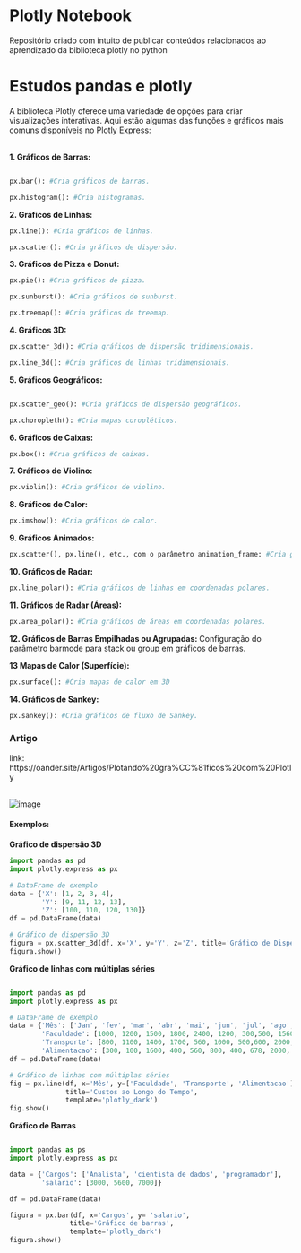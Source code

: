 # Plotly Notebook
Repositório criado com intuito de publicar  conteúdos relacionados ao aprendizado da biblioteca plotly no python 

<h1> Estudos pandas e plotly </h1>
A biblioteca Plotly oferece uma variedade de opções para criar visualizações interativas. Aqui estão algumas das funções e gráficos mais comuns disponíveis no Plotly Express:
<br>
<br>

<strong> 1. Gráficos de Barras: </strong>

```python

px.bar(): #Cria gráficos de barras.

```
```python 
px.histogram(): #Cria histogramas.
````
<strong> 2. Gráficos de Linhas:</strong>

```python 
px.line(): #Cria gráficos de linhas.

````

```python
px.scatter(): #Cria gráficos de dispersão.

````

<strong> 3. Gráficos de Pizza e Donut: </strong>

```python
px.pie(): #Cria gráficos de pizza.

px.sunburst(): #Cria gráficos de sunburst.

px.treemap(): #Cria gráficos de treemap.
```

<strong> 4. Gráficos 3D:</strong>

```python
px.scatter_3d(): #Cria gráficos de dispersão tridimensionais.

px.line_3d(): #Cria gráficos de linhas tridimensionais.
```

<strong> 5. Gráficos Geográficos: </strong>

```python

px.scatter_geo(): #Cria gráficos de dispersão geográficos.

px.choropleth(): #Cria mapas coropléticos.
```

<strong>6. Gráficos de Caixas:</strong>

```python
px.box(): #Cria gráficos de caixas.
```

<strong> 7. Gráficos de Violino:</strong>
```python
px.violin(): #Cria gráficos de violino.
```

<strong> 8. Gráficos de Calor:</strong>

```python
px.imshow(): #Cria gráficos de calor.
```

<strong> 9. Gráficos Animados:</strong>

```python
px.scatter(), px.line(), etc., com o parâmetro animation_frame: #Cria gráficos animados ao longo de uma dimensão.
```

<strong> 10. Gráficos de Radar:</strong>

```python
px.line_polar(): #Cria gráficos de linhas em coordenadas polares.
```

<strong> 11. Gráficos de Radar (Áreas):</strong>

```python
px.area_polar(): #Cria gráficos de áreas em coordenadas polares.
```


<strong> 12. Gráficos de Barras Empilhadas ou Agrupadas: </strong>
Configuração do parâmetro barmode para stack ou group em gráficos de barras.

<strong> 13 Mapas de Calor (Superfície):</strong>

```python 
px.surface(): #Cria mapas de calor em 3D
```
<strong> 14. Gráficos de Sankey:</strong> 

```python
px.sankey(): #Cria gráficos de fluxo de Sankey.
```
<h3>Artigo </h3>
link: https://oander.site/Artigos/Plotando%20gra%CC%81ficos%20com%20Plotly
<br><br>

![image](https://github.com/oanderoficial/plotly_notebook/assets/32654298/eb019215-d525-411a-8424-8d5b6fc1c9b0)

<h4> Exemplos: </h4>

<strong> Gráfico de dispersão 3D </strong>

```python
import pandas as pd
import plotly.express as px

# DataFrame de exemplo
data = {'X': [1, 2, 3, 4],
        'Y': [9, 11, 12, 13],
        'Z': [100, 110, 120, 130]}
df = pd.DataFrame(data)

# Gráfico de dispersão 3D
figura = px.scatter_3d(df, x='X', y='Y', z='Z', title='Gráfico de Dispersão 3D', template='plotly_dark')
figura.show()

```

<strong> Gráfico de linhas com múltiplas séries </strong>

```python

import pandas as pd
import plotly.express as px

# DataFrame de exemplo
data = {'Mês': ['Jan', 'fev', 'mar', 'abr', 'mai', 'jun', 'jul', 'ago','set', 'out', 'nov', 'dez'],
        'Faculdade': [1000, 1200, 1500, 1800, 2400, 1200, 300,500, 1560, 2000,456,679],
        'Transporte': [800, 1100, 1400, 1700, 560, 1000, 500,600, 2000, 679, 780, 1300],
        'Alimentacao': [300, 100, 1600, 400, 560, 800, 400, 678, 2000, 549, 1234,457]}
df = pd.DataFrame(data)

# Gráfico de linhas com múltiplas séries
fig = px.line(df, x='Mês', y=['Faculdade', 'Transporte', 'Alimentacao'], 
              title='Custos ao Longo do Tempo', 
              template='plotly_dark')
fig.show()

```

<strong> Gráfico de Barras </strong>

```python

import pandas as ps 
import plotly.express as px

data = {'Cargos': ['Analista', 'cientista de dados', 'programador'], 
        'salario': [3000, 5600, 7000]}

df = pd.DataFrame(data)

figura = px.bar(df, x='Cargos', y= 'salario', 
               title='Gráfico de barras',
               template='plotly_dark')
figura.show()

```
